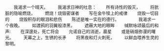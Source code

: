 　　我渴求一个晴天。
　　我渴求日神的吐息：
　　所有诗性的毁灭，
　　将肮脏的隐喻燃烧，
　　燃烧！烧毁密谋者
　　写在金牛犊上的戒律
　　烧毁一切目的
　　烧毁积存的眼泪和悲伤
　　陈述是唯一实在的德行。
　　
　　我渴求一个夜晚。
　　如渡鸦的羽翼般漆黑，
　　遮蔽大地的眼眸
　　缄默咏颂最后的和声:
　　在深邃处，死亡将会
　　允诺自己的消逝，晨星
　　或是硝烟弥漫的曙光。
　　天幕之上，生锈的长矛
　　将黑夜和灯火刺死，
　　以鲜血喂养生灵的黎明。